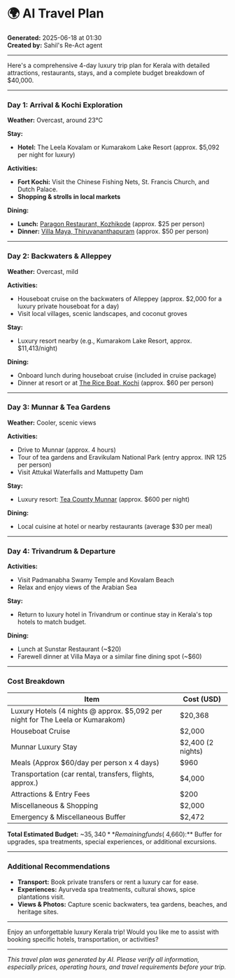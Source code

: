 # 🌍 AI Travel Plan

**Generated:** 2025-06-18 at 01:30  
**Created by:** Sahil's Re-Act agent

---

Here's a comprehensive 4-day luxury trip plan for Kerala with detailed attractions, restaurants, stays, and a complete budget breakdown of $40,000.

---

### **Day 1: Arrival & Kochi Exploration**

**Weather:** Overcast, around 23°C

**Stay:**  
- **Hotel:** The Leela Kovalam or Kumarakom Lake Resort (approx. $5,092 per night for luxury)

**Activities:**  
- **Fort Kochi:** Visit the Chinese Fishing Nets, St. Francis Church, and Dutch Palace.  
- **Shopping & strolls in local markets**

**Dining:**  
- **Lunch:** [Paragon Restaurant, Kozhikode](https://serpapi.com/search.json?device=desktop&engine=google&gl=us&google_domain=google.com&hl=en&ludocid=201360167669921962) (approx. $25 per person)  
- **Dinner:** [Villa Maya, Thiruvananthapuram](https://serpapi.com/search.json?device=desktop&engine=google&gl=us&google_domain=google.com&hl=en&ludocid=17592303632019034838) (approx. $50 per person)

---

### **Day 2: Backwaters & Alleppey**

**Weather:** Overcast, mild

**Activities:**  
- Houseboat cruise on the backwaters of Alleppey (approx. $2,000 for a luxury private houseboat for a day)  
- Visit local villages, scenic landscapes, and coconut groves

**Stay:**  
- Luxury resort nearby (e.g., Kumarakom Lake Resort, approx. $11,413/night)  

**Dining:**  
- Onboard lunch during houseboat cruise (included in cruise package)  
- Dinner at resort or at [The Rice Boat, Kochi](https://serpapi.com/search.json?device=desktop&engine=google&gl=us&google_domain=google.com&hl=en&ludocid=12021511629537191498) (approx. $60 per person)

---

### **Day 3: Munnar & Tea Gardens**

**Weather:** Cooler, scenic views

**Activities:**  
- Drive to Munnar (approx. 4 hours)  
- Tour of tea gardens and Eravikulam National Park (entry approx. INR 125 per person)  
- Visit Attukal Waterfalls and Mattupetty Dam

**Stay:**  
- Luxury resort: [Tea County Munnar](https://serpapi.com/search.json?device=desktop&engine=google&gl=us&google_domain=google.com&hl=en&ludocid=XXXX) (approx. $600 per night)

**Dining:**  
- Local cuisine at hotel or nearby restaurants (average $30 per meal)

---

### **Day 4: Trivandrum & Departure**

**Activities:**  
- Visit Padmanabha Swamy Temple and Kovalam Beach  
- Relax and enjoy views of the Arabian Sea

**Stay:**  
- Return to luxury hotel in Trivandrum or continue stay in Kerala's top hotels to match budget.

**Dining:**  
- Lunch at Sunstar Restaurant (~$20)  
- Farewell dinner at Villa Maya or a similar fine dining spot (~$60)

---

### **Cost Breakdown**

| Item | Cost (USD) |
| --- | --- |
| Luxury Hotels (4 nights @ approx. $5,092 per night for The Leela or Kumarakom) | $20,368 |
| Houseboat Cruise | $2,000 |
| Munnar Luxury Stay | $2,400 (2 nights) |
| Meals (Approx $60/day per person x 4 days) | $960 |
| Transportation (car rental, transfers, flights, approx.) | $4,000 |
| Attractions & Entry Fees | $200 |
| Miscellaneous & Shopping | $2,000 |
| Emergency & Miscellaneous Buffer | $2,472 |

**Total Estimated Budget:** ~$35,340  
**Remaining funds (~$4,660):** Buffer for upgrades, spa treatments, special experiences, or additional excursions.

---

### **Additional Recommendations**

- **Transport:** Book private transfers or rent a luxury car for ease.
- **Experiences:** Ayurveda spa treatments, cultural shows, spice plantations visit.
- **Views & Photos:** Capture scenic backwaters, tea gardens, beaches, and heritage sites.

---

Enjoy an unforgettable luxury Kerala trip! Would you like me to assist with booking specific hotels, transportation, or activities?

---

*This travel plan was generated by AI. Please verify all information, especially prices, operating hours, and travel requirements before your trip.*
